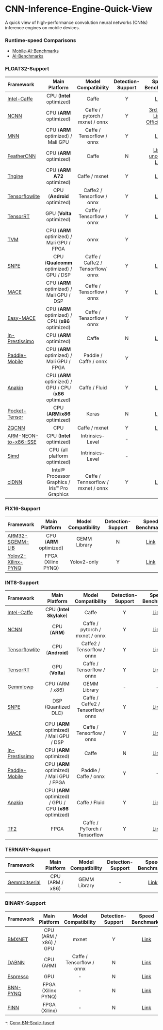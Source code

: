 # CNN-Inference-Engine-Quick-View
A quick view of high-performance convolution neural networks (CNNs) inference engines on mobile devices.

### Runtime-speed Comparisons
* [Mobile-AI-Benchmarks](https://gitlab.com/llhe/mobile-ai-bench/-/jobs/402963978)
* [AI-Benchmarks](http://ai-benchmark.com/ranking_detailed.html)

### FLOAT32-Support
| Framework | Main Platform | Model Compatibility | Detection-Support | Speed Benchmarks
| :----------- | :------: | :------------: | :------------: | :------------:
| [Intel-Caffe](https://github.com/intel/caffe) | CPU (**Intel** optimized) | Caffe | Y | [Link](https://github.com/intel/caffe/wiki/INTEL%C2%AE-OPTIMIZED-CAFFE-PERFORMANCE-AND-CONVERGENCE)
| [NCNN](https://github.com/Tencent/ncnn) | CPU (**ARM** optimized) | Caffe / pytorch / mxnet / onnx | Y | [3rd party Link](https://gitlab.com/llhe/mobile-ai-bench/-/jobs/402963978) / [Official Link](https://github.com/Tencent/ncnn/tree/master/benchmark)
| [MNN](https://github.com/alibaba/MNN) | CPU (**ARM** optimized) / Mali GPU | Caffe / Tensorflow / onnx | Y | [Link](https://github.com/alibaba/MNN/blob/master/benchmark/result/2019-6-17.md) 
| [FeatherCNN](https://github.com/Tencent/FeatherCNN) | CPU (**ARM** optimized) | Caffe | N | [Link](https://github.com/Tencent/FeatherCNN/wiki/Benchmarks) / [unofficial Link](https://www.zhihu.com/question/276372408)
| [Tngine](https://github.com/OAID/Tengine) | CPU (**ARM A72** optimized) | Caffe / mxnet  | Y | [Link](https://github.com/OAID/Tengine/blob/master/doc/benchmark.md)
| [Tensorflowlite](https://github.com/tensorflow/tensorflow/tree/master/tensorflow/contrib/lite) | CPU (**Android** optimized) | Caffe2 / Tensorflow / onnx  | Y | [Link](https://www.tensorflow.org/mobile/tflite/performance)
| [TensorRT](https://devblogs.nvidia.com/tensorrt-3-faster-tensorflow-inference/) | GPU (**Volta** optimized) | Caffe / Tensorflow / onnx  | Y | [Link](http://on-demand.gputechconf.com/gtc-eu/2017/presentation/23425-han-vanholder-efficient-inference-with-tensorrt.pdf)
| [TVM](https://github.com/dmlc/tvm) | CPU (**ARM** optimized) / Mali GPU / FPGA | onnx  | Y | -
| [SNPE](https://developer.qualcomm.com/docs/snpe/index.html) | CPU (**Qualcomm** optimized) / GPU / DSP | Caffe / Caffe2 / Tensorflow/ onnx  | Y | [Link](https://gitlab.com/llhe/mobile-ai-bench/-/jobs/402963978)
| [MACE](https://github.com/XiaoMi/mace) | CPU (**ARM** optimized) / Mali GPU / DSP | Caffe / Tensorflow / onnx  | Y | [Link](https://gitlab.com/llhe/mobile-ai-bench/-/jobs/151820514)
| [Easy-MACE](https://github.com/conansherry/easy_mace) | CPU (**ARM** optimized) / CPU (**x86** optimized) | Caffe / Tensorflow / onnx  | Y | -
| [In-Prestissimo](https://github.com/in66-dev/In-Prestissimo) | CPU (**ARM** optimized) | Caffe  | N | [Link](https://github.com/in66-dev/In-Prestissimo)
| [Paddle-Mobile](https://github.com/PaddlePaddle/paddle-mobile) | CPU (**ARM** optimized) / Mali GPU / FPGA | Paddle / Caffe / onnx | Y| -
| [Anakin](https://github.com/PaddlePaddle/Anakin) | CPU (**ARM** optimized) / GPU / CPU (**x86** optimized) | Caffe / Fluid | Y| [Link](https://github.com/PaddlePaddle/Anakin/blob/developing/benchmark/README.md)
| [Pocket-Tensor](https://github.com/GValiente/pocket-tensor) | CPU (**ARM**/**x86** optimized) | Keras | N | [Link](https://github.com/GValiente/pocket-tensor)
| [ZQCNN](https://github.com/zuoqing1988/ZQCNN-v0.0) | CPU |  Caffe / mxnet | Y| [Link](https://github.com/zuoqing1988/ZQCNN-v0.0)
| [ARM-NEON-to-x86-SSE](https://github.com/intel/ARM_NEON_2_x86_SSE) | CPU (**Intel** optimized) | Intrinsics-Level | - | -
| [Simd](https://github.com/ermig1979/Simd) | CPU (all platform optimized) | Intrinsics-Level | - | -
| [clDNN](https://github.com/intel/clDNN) |  Intel® Processor Graphics / Iris™ Pro Graphics |  Caffe / Tennsorflow / mxnet / onnx | Y | [Link](https://software.intel.com/en-us/articles/accelerate-deep-learning-inference-with-integrated-intel-processor-graphics-rev-2-0)


### FIX16-Support
| Framework | Main Platform | Model Compatibility | Detection-Support | Speed Benchmarks
| :----------- | :------: | :------------: | :------------: | :------------:
| [ARM32-SGEMM-LIB](https://github.com/JunLee85/ARM32-SGEMM-LIB) | CPU (**ARM** optimized) | GEMM Library  | N | [Link](https://github.com/JunLee85/ARM32-SGEMM-LIB/wiki)
| [Yolov2-Xilinx-PYNQ](https://github.com/dhm2013724/yolov2_xilinx_fpga) | FPGA (Xilinx PYNQ) | Yolov2-only | Y | [Link](https://github.com/dhm2013724/yolov2_xilinx_fpga) 

### INT8-Support
| Framework | Main Platform | Model Compatibility | Detection-Support | Speed Benchmarks
| :----------- | :------: | :------------: | :------------: | :------------:
| [Intel-Caffe](https://github.com/intel/caffe) | CPU (**Intel Skylake**) | Caffe | Y | [Link](https://github.com/intel/caffe/wiki/INTEL%C2%AE-OPTIMIZED-CAFFE-PERFORMANCE-AND-CONVERGENCE)
| [NCNN](https://github.com/Tencent/ncnn) | CPU (**ARM**) | Caffe / pytorch / mxnet / onnx | Y | [Link](https://gitlab.com/llhe/mobile-ai-bench/-/jobs/402963978)
| [Tensorflowlite](https://github.com/tensorflow/tensorflow/tree/master/tensorflow/contrib/lite) | CPU (**Android**) | Caffe2 / Tensorflow / onnx  | Y | [Link](https://gitlab.com/llhe/mobile-ai-bench/-/jobs/402963978)
| [TensorRT](https://devblogs.nvidia.com/tensorrt-3-faster-tensorflow-inference/) | GPU (**Volta**) | Caffe / Tensorflow / onnx  | Y | [Link](http://on-demand.gputechconf.com/gtc-eu/2017/presentation/23425-han-vanholder-efficient-inference-with-tensorrt.pdf)
| [Gemmlowp](https://github.com/google/gemmlowp) | CPU (ARM / x86) | GEMM Library  | - | -
| [SNPE](https://developer.qualcomm.com/software/qualcomm-neural-processing-sdk) | DSP (Quantized DLC) | Caffe / Caffe2 / Tensorflow/ onnx  | Y | [Link](https://gitlab.com/llhe/mobile-ai-bench/-/jobs/402963978)
| [MACE](https://github.com/XiaoMi/mace) | CPU (**ARM** optimized) / Mali GPU / DSP | Caffe / Tensorflow / onnx  | Y | [Link](https://gitlab.com/llhe/mobile-ai-bench/-/jobs/402963978)
| [In-Prestissimo](https://github.com/in66-dev/In-Prestissimo) | CPU (**ARM** optimized) | Caffe  | N | [Link](https://github.com/in66-dev/In-Prestissimo)
| [Paddle-Mobile](https://github.com/PaddlePaddle/paddle-mobile) | CPU (**ARM** optimized) / Mali GPU / FPGA | Paddle / Caffe / onnx | Y| -
| [Anakin](https://github.com/PaddlePaddle/Anakin) | CPU (**ARM** optimized) / GPU / CPU (**x86** optimized) | Caffe / Fluid | Y| [Link](https://github.com/PaddlePaddle/Anakin/blob/developing/benchmark/README.md)
| [TF2](https://github.com/TF2-Engine/TF2) | FPGA | Caffe / PyTorch / Tensorflow | Y| [Link](https://github.com/TF2-Engine/TF2#runtime-engine)

### TERNARY-Support
| Framework | Main Platform | Model Compatibility | Detection-Support | Speed Benchmarks
| :----------- | :------: | :------------: | :------------: | :------------:
| [Gemmbitserial](https://github.com/maltanar/gemmbitserial) | CPU (ARM / x86) | GEMM Library | - | [Link](http://www.idi.ntnu.no/%7Eyamanu/2017-cases-wip-quantizedmm-preprint.pdf)

### BINARY-Support
| Framework | Main Platform | Model Compatibility | Detection-Support | Speed Benchmarks
| :----------- | :------: | :------------: | :------------: | :------------:
| [BMXNET](https://github.com/hpi-xnor/BMXNet) | CPU (ARM / x86) / GPU | mxnet | Y | [Link](https://arxiv.org/abs/1705.09864)
| [DABNN](https://github.com/JDAI-CV/dabnn) | CPU (ARM) | Caffe / Tensorflow / onnx | N | [Link](https://github.com/JDAI-CV/dabnn/blob/master/images/comparison_en.png)
| [Espresso](https://github.com/fpeder/espresso) | GPU | - | N | [Link](https://arxiv.org/abs/1705.09864)
| [BNN-PYNQ](https://github.com/Xilinx/BNN-PYNQ) | FPGA (Xilinx PYNQ) | - | N | [Link](https://openreview.net/forum?id=Sk6fD5yCb)
| [FINN](https://github.com/Xilinx/FINN) | FPGA (Xilinx) | - | N | [Link](https://arxiv.org/abs/1612.07119)


`*`: [Conv-BN-Scale-fused](https://github.com/HolmesShuan/Caffe-Computation-Graph-Optimization)

